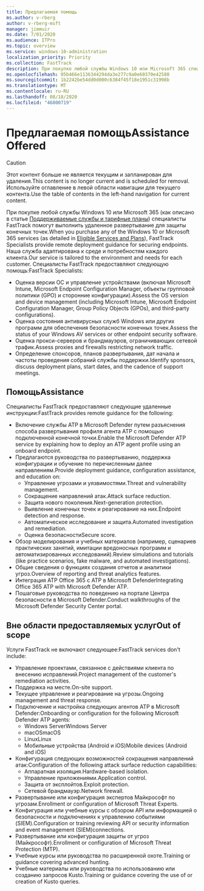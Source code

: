 ```yaml
---
title: Предлагаемая помощь
ms.author: v-rberg
author: v-rberg-msft
manager: jimmuir
ms.date: 7/01/2020
ms.audience: ITPro
ms.topic: overview
ms.service: windows-10-administration
localization_priority: Priority
ms.collection: FastTrack
description: При покупке любой службы Windows 10 или Microsoft 365 специалисты FastTrack помогут выполнить удаленное развертывание для защиты конечных точек. Наша служба адаптирована к среде и потребностям каждого клиента.
ms.openlocfilehash: 05b466e1136344294da3e277c9a0e60370e42588
ms.sourcegitcommit: 1b2242be54dd0d000c6384f45f18e1951c31998b
ms.translationtype: MT
ms.contentlocale: ru-RU
ms.lasthandoff: 08/18/2020
ms.locfileid: "46800719"
---
```

# <a name="assistance-offered"></a><span data-ttu-id="03afb-104">Предлагаемая помощь</span><span class="sxs-lookup"><span data-stu-id="03afb-104">Assistance Offered</span></span>  

> [!CAUTION]
> <span data-ttu-id="03afb-105">Этот контент больше не является текущим и запланирован для удаления.</span><span class="sxs-lookup"><span data-stu-id="03afb-105">This content is no longer current and is scheduled for removal.</span></span> <span data-ttu-id="03afb-106">Используйте оглавление в левой области навигации для текущего контента.</span><span class="sxs-lookup"><span data-stu-id="03afb-106">Use the table of contents in the left-hand navigation for current content.</span></span>

<span data-ttu-id="03afb-107">При покупке любой службы Windows 10 или Microsoft 365 (как описано в статье [Поддерживаемые службы и тарифные планы](M365-eligible-services-and-plans.md)) специалисты FastTrack помогут выполнить удаленное развертывание для защиты конечных точек.</span><span class="sxs-lookup"><span data-stu-id="03afb-107">When you purchase any of the Windows 10 or Microsoft 365 services (as detailed in [Eligible Services and Plans](M365-eligible-services-and-plans.md)), FastTrack Specialists provide remote deployment guidance for securing endpoints.</span></span> <span data-ttu-id="03afb-108">Наша служба адаптирована к среде и потребностям каждого клиента.</span><span class="sxs-lookup"><span data-stu-id="03afb-108">Our service is tailored to the environment and needs for each customer.</span></span> <span data-ttu-id="03afb-109">Специалисты FastTrack предоставляют следующую помощь:</span><span class="sxs-lookup"><span data-stu-id="03afb-109">FastTrack Specialists:</span></span>
- <span data-ttu-id="03afb-110">Оценка версии ОС и управление устройствами (включая Microsoft Intune, Microsoft Endpoint Configuration Manager, объекты групповой политики (GPO) и сторонние конфигурации).</span><span class="sxs-lookup"><span data-stu-id="03afb-110">Assess the OS version and device management (including Microsoft Intune, Microsoft Endpoint Configuration Manager, Group Policy Objects (GPOs), and third-party configurations).</span></span>
- <span data-ttu-id="03afb-111">Оценка состояния антивирусных служб Windows или других программ для обеспечения безопасности конечных точек.</span><span class="sxs-lookup"><span data-stu-id="03afb-111">Assess the status of your Windows AV services or other endpoint security software.</span></span>
- <span data-ttu-id="03afb-112">Оценка прокси-серверов и брандмауэров, ограничивающих сетевой трафик.</span><span class="sxs-lookup"><span data-stu-id="03afb-112">Assess proxies and firewalls restricting network traffic.</span></span>
- <span data-ttu-id="03afb-113">Определение спонсоров, планов развертывания, дат начала и частоты проведения собраний службы поддержки.</span><span class="sxs-lookup"><span data-stu-id="03afb-113">Identify sponsors, discuss deployment plans, start dates, and the cadence of support meetings.</span></span>

## <a name="assistance"></a><span data-ttu-id="03afb-114">Помощь</span><span class="sxs-lookup"><span data-stu-id="03afb-114">Assistance</span></span>

<span data-ttu-id="03afb-115">Специалисты FastTrack предоставляют следующие удаленные инструкции:</span><span class="sxs-lookup"><span data-stu-id="03afb-115">FastTrack provides remote guidance for the following:</span></span>
- <span data-ttu-id="03afb-116">Включение службы ATP в Microsoft Defender путем разъяснения способа развертывания профиля агента ATP с помощью подключенной конечной точки.</span><span class="sxs-lookup"><span data-stu-id="03afb-116">Enable the Microsoft Defender ATP service by explaining how to deploy an ATP agent profile using an onboard endpoint.</span></span>
- <span data-ttu-id="03afb-117">Предлагаются руководства по развертыванию, поддержка конфигурации и обучение по перечисленным далее направлениям.</span><span class="sxs-lookup"><span data-stu-id="03afb-117">Provide deployment guidance, configuration assistance, and education on:</span></span>
    - <span data-ttu-id="03afb-118">Управление угрозами и уязвимостями.</span><span class="sxs-lookup"><span data-stu-id="03afb-118">Threat and vulnerability management.</span></span>
    - <span data-ttu-id="03afb-119">Сокращение направлений атак.</span><span class="sxs-lookup"><span data-stu-id="03afb-119">Attack surface reduction.</span></span>
    - <span data-ttu-id="03afb-120">Защита нового поколения.</span><span class="sxs-lookup"><span data-stu-id="03afb-120">Next-generation protection.</span></span>
    - <span data-ttu-id="03afb-121">Выявление конечных точек и реагирование на них.</span><span class="sxs-lookup"><span data-stu-id="03afb-121">Endpoint detection and response.</span></span>
    - <span data-ttu-id="03afb-122">Автоматическое исследование и защита.</span><span class="sxs-lookup"><span data-stu-id="03afb-122">Automated investigation and remediation.</span></span>
    - <span data-ttu-id="03afb-123">Оценка безопасности</span><span class="sxs-lookup"><span data-stu-id="03afb-123">Secure score.</span></span>
- <span data-ttu-id="03afb-124">Обзор моделирования и учебных материалов (например, сценариев практических занятий, имитации вредоносных программ и автоматизированных исследований).</span><span class="sxs-lookup"><span data-stu-id="03afb-124">Review simulations and tutorials (like practice scenarios, fake malware, and automated investigations).</span></span>
- <span data-ttu-id="03afb-125">Общие сведения о функциях создания отчетов и аналитики угроз.</span><span class="sxs-lookup"><span data-stu-id="03afb-125">Overview of reporting and threat analytics features.</span></span>
- <span data-ttu-id="03afb-126">Интеграция ATP Office 365 с ATP в Microsoft Defender</span><span class="sxs-lookup"><span data-stu-id="03afb-126">Integrating Office 365 ATP with Microsoft Defender ATP.</span></span>
- <span data-ttu-id="03afb-127">Пошаговые руководства по поведению на портале Центра безопасности в Microsoft Defender.</span><span class="sxs-lookup"><span data-stu-id="03afb-127">Conduct walkthroughs of the Microsoft Defender Security Center portal.</span></span>

## <a name="out-of-scope"></a><span data-ttu-id="03afb-128">Вне области предоставляемых услуг</span><span class="sxs-lookup"><span data-stu-id="03afb-128">Out of scope</span></span>

<span data-ttu-id="03afb-129">Услуги FastTrack не включают следующее:</span><span class="sxs-lookup"><span data-stu-id="03afb-129">FastTrack services don't include:</span></span>
- <span data-ttu-id="03afb-130">Управление проектами, связанное с действиями клиента по внесению исправлений.</span><span class="sxs-lookup"><span data-stu-id="03afb-130">Project management of the customer's remediation activities.</span></span>
- <span data-ttu-id="03afb-131">Поддержка на месте.</span><span class="sxs-lookup"><span data-stu-id="03afb-131">On-site support.</span></span>
- <span data-ttu-id="03afb-132">Текущее управление и реагирование на угрозы.</span><span class="sxs-lookup"><span data-stu-id="03afb-132">Ongoing management and threat response.</span></span>
- <span data-ttu-id="03afb-133">Подключение и настройка следующих агентов ATP в Microsoft Defender:</span><span class="sxs-lookup"><span data-stu-id="03afb-133">Onboarding or configuration for the following Microsoft Defender ATP agents:</span></span>
   - <span data-ttu-id="03afb-134">Windows Server</span><span class="sxs-lookup"><span data-stu-id="03afb-134">Windows Server</span></span>
   - <span data-ttu-id="03afb-135">macOS</span><span class="sxs-lookup"><span data-stu-id="03afb-135">macOS</span></span>
   - <span data-ttu-id="03afb-136">Linux</span><span class="sxs-lookup"><span data-stu-id="03afb-136">Linux</span></span>
   - <span data-ttu-id="03afb-137">Мобильные устройства (Android и iOS)</span><span class="sxs-lookup"><span data-stu-id="03afb-137">Mobile devices (Android and iOS)</span></span>
- <span data-ttu-id="03afb-138">Конфигурация следующих возможностей сокращения направлений атак:</span><span class="sxs-lookup"><span data-stu-id="03afb-138">Configuration of the following attack surface reduction capabilities:</span></span>
    - <span data-ttu-id="03afb-139">Аппаратная изоляция.</span><span class="sxs-lookup"><span data-stu-id="03afb-139">Hardware-based isolation.</span></span>
    - <span data-ttu-id="03afb-140">Управление приложениями.</span><span class="sxs-lookup"><span data-stu-id="03afb-140">Application control.</span></span>
    - <span data-ttu-id="03afb-141">Защита от эксплойтов.</span><span class="sxs-lookup"><span data-stu-id="03afb-141">Exploit protection.</span></span>
    - <span data-ttu-id="03afb-142">Сетевой брандмауэр.</span><span class="sxs-lookup"><span data-stu-id="03afb-142">Network firewall.</span></span>
- <span data-ttu-id="03afb-143">Развертывание или конфигурация экспертов Майкрософт по угрозам.</span><span class="sxs-lookup"><span data-stu-id="03afb-143">Enrollment or configuration of Microsoft Threat Experts.</span></span>
- <span data-ttu-id="03afb-144">Конфигурация или учебные курсы с обзором API или информацией о безопасности и подключениях к управлению событиями (SIEM).</span><span class="sxs-lookup"><span data-stu-id="03afb-144">Configuration or training reviewing API or security information and event management (SIEM)connections.</span></span>
- <span data-ttu-id="03afb-145">Развертывание или конфигурация защиты от угроз (Майкрософт).</span><span class="sxs-lookup"><span data-stu-id="03afb-145">Enrollment or configuration of Microsoft Threat Protection (MTP).</span></span>
- <span data-ttu-id="03afb-146">Учебные курсы или руководства по расширенной охоте.</span><span class="sxs-lookup"><span data-stu-id="03afb-146">Training or guidance covering advanced hunting.</span></span>
- <span data-ttu-id="03afb-147">Учебные материалы или руководства по использованию или созданию запросов Kusto.</span><span class="sxs-lookup"><span data-stu-id="03afb-147">Training or guidance covering the use of or creation of Kusto queries.</span></span>
